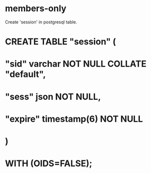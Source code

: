 # members-only

Create 'session' in postgresql table.

# CREATE TABLE "session" (

# "sid" varchar NOT NULL COLLATE "default",

# "sess" json NOT NULL,

# "expire" timestamp(6) NOT NULL

# )

# WITH (OIDS=FALSE);
